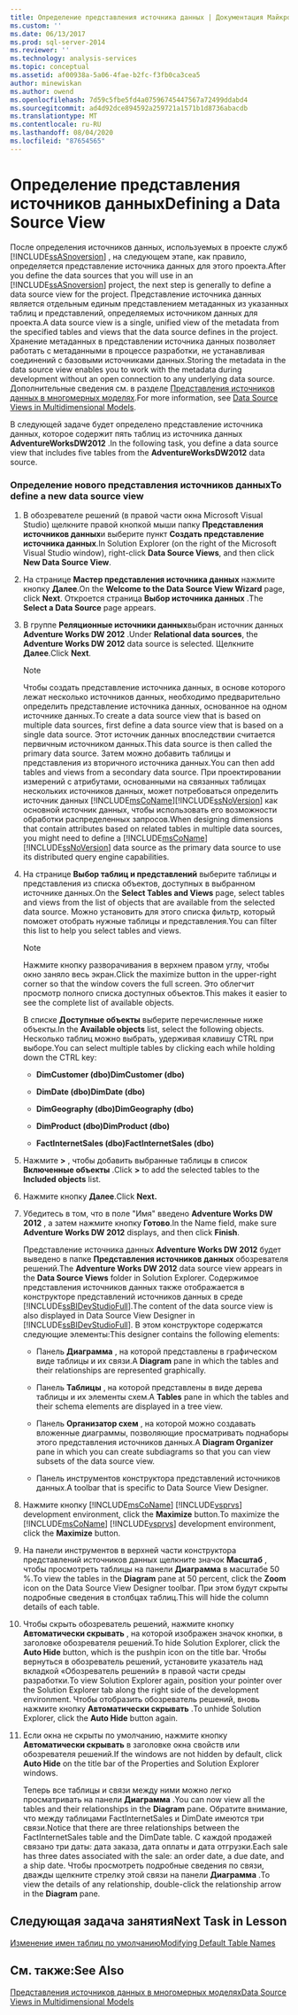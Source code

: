 ```yaml
---
title: Определение представления источника данных | Документация Майкрософт
ms.custom: ''
ms.date: 06/13/2017
ms.prod: sql-server-2014
ms.reviewer: ''
ms.technology: analysis-services
ms.topic: conceptual
ms.assetid: af00938a-5a06-4fae-b2fc-f3fb0ca3cea5
author: minewiskan
ms.author: owend
ms.openlocfilehash: 7d59c5fbe5fd4a07596745447567a72499ddabd4
ms.sourcegitcommit: ad4d92dce894592a259721a1571b1d8736abacdb
ms.translationtype: MT
ms.contentlocale: ru-RU
ms.lasthandoff: 08/04/2020
ms.locfileid: "87654565"
---
```

# <a name="defining-a-data-source-view"></a><span data-ttu-id="2e1cc-102">Определение представления источников данных</span><span class="sxs-lookup"><span data-stu-id="2e1cc-102">Defining a Data Source View</span></span>
  <span data-ttu-id="2e1cc-103">После определения источников данных, используемых в проекте служб [!INCLUDE[ssASnoversion](../includes/ssasnoversion-md.md)] , на следующем этапе, как правило, определяется представление источника данных для этого проекта.</span><span class="sxs-lookup"><span data-stu-id="2e1cc-103">After you define the data sources that you will use in an [!INCLUDE[ssASnoversion](../includes/ssasnoversion-md.md)] project, the next step is generally to define a data source view for the project.</span></span> <span data-ttu-id="2e1cc-104">Представление источника данных является отдельным единым представлением метаданных из указанных таблиц и представлений, определяемых источником данных для проекта.</span><span class="sxs-lookup"><span data-stu-id="2e1cc-104">A data source view is a single, unified view of the metadata from the specified tables and views that the data source defines in the project.</span></span> <span data-ttu-id="2e1cc-105">Хранение метаданных в представлении источника данных позволяет работать с метаданными в процессе разработки, не устанавливая соединений с базовыми источниками данных.</span><span class="sxs-lookup"><span data-stu-id="2e1cc-105">Storing the metadata in the data source view enables you to work with the metadata during development without an open connection to any underlying data source.</span></span> <span data-ttu-id="2e1cc-106">Дополнительные сведения см. в разделе [Представления источников данных в многомерных моделях](multidimensional-models/data-source-views-in-multidimensional-models.md).</span><span class="sxs-lookup"><span data-stu-id="2e1cc-106">For more information, see [Data Source Views in Multidimensional Models](multidimensional-models/data-source-views-in-multidimensional-models.md).</span></span>  
  
 <span data-ttu-id="2e1cc-107">В следующей задаче будет определено представление источника данных, которое содержит пять таблиц из источника данных **AdventureWorksDW2012** .</span><span class="sxs-lookup"><span data-stu-id="2e1cc-107">In the following task, you define a data source view that includes five tables from the **AdventureWorksDW2012** data source.</span></span>  
  
### <a name="to-define-a-new-data-source-view"></a><span data-ttu-id="2e1cc-108">Определение нового представления источников данных</span><span class="sxs-lookup"><span data-stu-id="2e1cc-108">To define a new data source view</span></span>  
  
1.  <span data-ttu-id="2e1cc-109">В обозревателе решений (в правой части окна Microsoft Visual Studio) щелкните правой кнопкой мыши папку **Представления источников данных**и выберите пункт **Создать представление источника данных**.</span><span class="sxs-lookup"><span data-stu-id="2e1cc-109">In Solution Explorer (on the right of the Microsoft Visual Studio window), right-click **Data Source Views**, and then click **New Data Source View**.</span></span>  
  
2.  <span data-ttu-id="2e1cc-110">На странице **Мастер представления источника данных** нажмите кнопку **Далее**.</span><span class="sxs-lookup"><span data-stu-id="2e1cc-110">On the **Welcome to the Data Source View Wizard** page, click **Next**.</span></span> <span data-ttu-id="2e1cc-111">Откроется страница **Выбор источника данных** .</span><span class="sxs-lookup"><span data-stu-id="2e1cc-111">The **Select a Data Source** page appears.</span></span>  
  
3.  <span data-ttu-id="2e1cc-112">В группе **Реляционные источники данных**выбран источник данных **Adventure Works DW 2012** .</span><span class="sxs-lookup"><span data-stu-id="2e1cc-112">Under **Relational data sources**, the **Adventure Works DW 2012** data source is selected.</span></span> <span data-ttu-id="2e1cc-113">Щелкните **Далее**.</span><span class="sxs-lookup"><span data-stu-id="2e1cc-113">Click **Next**.</span></span>  
  
    > [!NOTE]  
    >  <span data-ttu-id="2e1cc-114">Чтобы создать представление источника данных, в основе которого лежат несколько источников данных, необходимо предварительно определить представление источника данных, основанное на одном источнике данных.</span><span class="sxs-lookup"><span data-stu-id="2e1cc-114">To create a data source view that is based on multiple data sources, first define a data source view that is based on a single data source.</span></span> <span data-ttu-id="2e1cc-115">Этот источник данных впоследствии считается первичным источником данных.</span><span class="sxs-lookup"><span data-stu-id="2e1cc-115">This data source is then called the primary data source.</span></span> <span data-ttu-id="2e1cc-116">Затем можно добавить таблицы и представления из вторичного источника данных.</span><span class="sxs-lookup"><span data-stu-id="2e1cc-116">You can then add tables and views from a secondary data source.</span></span> <span data-ttu-id="2e1cc-117">При проектировании измерений с атрибутами, основанными на связанных таблицах нескольких источников данных, может потребоваться определить источник данных [!INCLUDE[msCoName](../includes/msconame-md.md)][!INCLUDE[ssNoVersion](../includes/ssnoversion-md.md)] как основной источник данных, чтобы использовать его возможности обработки распределенных запросов.</span><span class="sxs-lookup"><span data-stu-id="2e1cc-117">When designing dimensions that contain attributes based on related tables in multiple data sources, you might need to define a [!INCLUDE[msCoName](../includes/msconame-md.md)][!INCLUDE[ssNoVersion](../includes/ssnoversion-md.md)] data source as the primary data source to use its distributed query engine capabilities.</span></span>  
  
4.  <span data-ttu-id="2e1cc-118">На странице **Выбор таблиц и представлений** выберите таблицы и представления из списка объектов, доступных в выбранном источнике данных.</span><span class="sxs-lookup"><span data-stu-id="2e1cc-118">On the **Select Tables and Views** page, select tables and views from the list of objects that are available from the selected data source.</span></span> <span data-ttu-id="2e1cc-119">Можно установить для этого списка фильтр, который поможет отобрать нужные таблицы и представления.</span><span class="sxs-lookup"><span data-stu-id="2e1cc-119">You can filter this list to help you select tables and views.</span></span>  
  
    > [!NOTE]  
    >  <span data-ttu-id="2e1cc-120">Нажмите кнопку разворачивания в верхнем правом углу, чтобы окно заняло весь экран.</span><span class="sxs-lookup"><span data-stu-id="2e1cc-120">Click the maximize button in the upper-right corner so that the window covers the full screen.</span></span> <span data-ttu-id="2e1cc-121">Это облегчит просмотр полного списка доступных объектов.</span><span class="sxs-lookup"><span data-stu-id="2e1cc-121">This makes it easier to see the complete list of available objects.</span></span>  
  
     <span data-ttu-id="2e1cc-122">В списке **Доступные объекты** выберите перечисленные ниже объекты.</span><span class="sxs-lookup"><span data-stu-id="2e1cc-122">In the **Available objects** list, select the following objects.</span></span> <span data-ttu-id="2e1cc-123">Несколько таблиц можно выбрать, удерживая клавишу CTRL при выборе.</span><span class="sxs-lookup"><span data-stu-id="2e1cc-123">You can select multiple tables by clicking each while holding down the CTRL key:</span></span>  
  
    -   <span data-ttu-id="2e1cc-124">**DimCustomer (dbo)**</span><span class="sxs-lookup"><span data-stu-id="2e1cc-124">**DimCustomer (dbo)**</span></span>  
  
    -   <span data-ttu-id="2e1cc-125">**DimDate (dbo)**</span><span class="sxs-lookup"><span data-stu-id="2e1cc-125">**DimDate (dbo)**</span></span>  
  
    -   <span data-ttu-id="2e1cc-126">**DimGeography (dbo)**</span><span class="sxs-lookup"><span data-stu-id="2e1cc-126">**DimGeography (dbo)**</span></span>  
  
    -   <span data-ttu-id="2e1cc-127">**DimProduct (dbo)**</span><span class="sxs-lookup"><span data-stu-id="2e1cc-127">**DimProduct (dbo)**</span></span>  
  
    -   <span data-ttu-id="2e1cc-128">**FactInternetSales (dbo)**</span><span class="sxs-lookup"><span data-stu-id="2e1cc-128">**FactInternetSales (dbo)**</span></span>  
  
5.  <span data-ttu-id="2e1cc-129">Нажмите **>** , чтобы добавить выбранные таблицы в список **Включенные объекты** .</span><span class="sxs-lookup"><span data-stu-id="2e1cc-129">Click **>** to add the selected tables to the **Included objects** list.</span></span>  
  
6.  <span data-ttu-id="2e1cc-130">Нажмите кнопку **Далее**.</span><span class="sxs-lookup"><span data-stu-id="2e1cc-130">Click **Next.**</span></span>  
  
7.  <span data-ttu-id="2e1cc-131">Убедитесь в том, что в поле "Имя" введено **Adventure Works DW 2012** , а затем нажмите кнопку **Готово**.</span><span class="sxs-lookup"><span data-stu-id="2e1cc-131">In the Name field, make sure **Adventure Works DW 2012** displays, and then click **Finish**.</span></span>  
  
     <span data-ttu-id="2e1cc-132">Представление источника данных **Adventure Works DW 2012** будет выведено в папке **Представления источников данных** обозревателя решений.</span><span class="sxs-lookup"><span data-stu-id="2e1cc-132">The **Adventure Works DW 2012** data source view appears in the **Data Source Views** folder in Solution Explorer.</span></span> <span data-ttu-id="2e1cc-133">Содержимое представления источников данных также отображается в конструкторе представлений источников данных в среде [!INCLUDE[ssBIDevStudioFull](../includes/ssbidevstudiofull-md.md)].</span><span class="sxs-lookup"><span data-stu-id="2e1cc-133">The content of the data source view is also displayed in Data Source View Designer in [!INCLUDE[ssBIDevStudioFull](../includes/ssbidevstudiofull-md.md)].</span></span> <span data-ttu-id="2e1cc-134">В этом конструкторе содержатся следующие элементы:</span><span class="sxs-lookup"><span data-stu-id="2e1cc-134">This designer contains the following elements:</span></span>  
  
    -   <span data-ttu-id="2e1cc-135">Панель **Диаграмма** , на которой представлены в графическом виде таблицы и их связи.</span><span class="sxs-lookup"><span data-stu-id="2e1cc-135">A **Diagram** pane in which the tables and their relationships are represented graphically.</span></span>  
  
    -   <span data-ttu-id="2e1cc-136">Панель **Таблицы** , на которой представлены в виде дерева таблицы и их элементы схем.</span><span class="sxs-lookup"><span data-stu-id="2e1cc-136">A **Tables** pane in which the tables and their schema elements are displayed in a tree view.</span></span>  
  
    -   <span data-ttu-id="2e1cc-137">Панель **Организатор схем** , на которой можно создавать вложенные диаграммы, позволяющие просматривать поднаборы этого представления источников данных.</span><span class="sxs-lookup"><span data-stu-id="2e1cc-137">A **Diagram Organizer** pane in which you can create subdiagrams so that you can view subsets of the data source view.</span></span>  
  
    -   <span data-ttu-id="2e1cc-138">Панель инструментов конструктора представлений источников данных.</span><span class="sxs-lookup"><span data-stu-id="2e1cc-138">A toolbar that is specific to Data Source View Designer.</span></span>  
  
8.  <span data-ttu-id="2e1cc-139">Нажмите кнопку [!INCLUDE[msCoName](../includes/msconame-md.md)] [!INCLUDE[vsprvs](../includes/vsprvs-md.md)] development environment, click the **Maximize** button.</span><span class="sxs-lookup"><span data-stu-id="2e1cc-139">To maximize the [!INCLUDE[msCoName](../includes/msconame-md.md)] [!INCLUDE[vsprvs](../includes/vsprvs-md.md)] development environment, click the **Maximize** button.</span></span>  
  
9. <span data-ttu-id="2e1cc-140">На панели инструментов в верхней части конструктора представлений источников данных щелкните значок **Масштаб** , чтобы просмотреть таблицы на панели **Диаграмма** в масштабе 50 %.</span><span class="sxs-lookup"><span data-stu-id="2e1cc-140">To view the tables in the **Diagram** pane at 50 percent, click the **Zoom** icon on the Data Source View Designer toolbar.</span></span> <span data-ttu-id="2e1cc-141">При этом будут скрыты подробные сведения в столбцах таблиц.</span><span class="sxs-lookup"><span data-stu-id="2e1cc-141">This will hide the column details of each table.</span></span>  
  
10. <span data-ttu-id="2e1cc-142">Чтобы скрыть обозреватель решений, нажмите кнопку **Автоматически скрывать** , на которой изображен значок кнопки, в заголовке обозревателя решений.</span><span class="sxs-lookup"><span data-stu-id="2e1cc-142">To hide Solution Explorer, click the **Auto Hide** button, which is the pushpin icon on the title bar.</span></span> <span data-ttu-id="2e1cc-143">Чтобы вернуться в обозреватель решений, установите указатель над вкладкой «Обозреватель решений» в правой части среды разработки.</span><span class="sxs-lookup"><span data-stu-id="2e1cc-143">To view Solution Explorer again, position your pointer over the Solution Explorer tab along the right side of the development environment.</span></span> <span data-ttu-id="2e1cc-144">Чтобы отобразить обозреватель решений, вновь нажмите кнопку **Автоматически скрывать** .</span><span class="sxs-lookup"><span data-stu-id="2e1cc-144">To unhide Solution Explorer, click the **Auto Hide** button again.</span></span>  
  
11. <span data-ttu-id="2e1cc-145">Если окна не скрыты по умолчанию, нажмите кнопку **Автоматически скрывать** в заголовке окна свойств или обозревателя решений.</span><span class="sxs-lookup"><span data-stu-id="2e1cc-145">If the windows are not hidden by default, click **Auto Hide** on the title bar of the Properties and Solution Explorer windows.</span></span>  
  
     <span data-ttu-id="2e1cc-146">Теперь все таблицы и связи между ними можно легко просматривать на панели **Диаграмма** .</span><span class="sxs-lookup"><span data-stu-id="2e1cc-146">You can now view all the tables and their relationships in the **Diagram** pane.</span></span> <span data-ttu-id="2e1cc-147">Обратите внимание, что между таблицами FactInternetSales и DimDate имеются три связи.</span><span class="sxs-lookup"><span data-stu-id="2e1cc-147">Notice that there are three relationships between the FactInternetSales table and the DimDate table.</span></span> <span data-ttu-id="2e1cc-148">С каждой продажей связано три даты: дата заказа, дата оплаты и дата отгрузки.</span><span class="sxs-lookup"><span data-stu-id="2e1cc-148">Each sale has three dates associated with the sale: an order date, a due date, and a ship date.</span></span> <span data-ttu-id="2e1cc-149">Чтобы просмотреть подробные сведения по связи, дважды щелкните стрелку этой связи на панели **Диаграмма** .</span><span class="sxs-lookup"><span data-stu-id="2e1cc-149">To view the details of any relationship, double-click the relationship arrow in the **Diagram** pane.</span></span>  
  
## <a name="next-task-in-lesson"></a><span data-ttu-id="2e1cc-150">Следующая задача занятия</span><span class="sxs-lookup"><span data-stu-id="2e1cc-150">Next Task in Lesson</span></span>  
 [<span data-ttu-id="2e1cc-151">Изменение имен таблиц по умолчанию</span><span class="sxs-lookup"><span data-stu-id="2e1cc-151">Modifying Default Table Names</span></span>](lesson-1-4-modifying-default-table-names.md)  
  
## <a name="see-also"></a><span data-ttu-id="2e1cc-152">См. также:</span><span class="sxs-lookup"><span data-stu-id="2e1cc-152">See Also</span></span>  
 [<span data-ttu-id="2e1cc-153">Представления источников данных в многомерных моделях</span><span class="sxs-lookup"><span data-stu-id="2e1cc-153">Data Source Views in Multidimensional Models</span></span>](multidimensional-models/data-source-views-in-multidimensional-models.md)  
  
  
